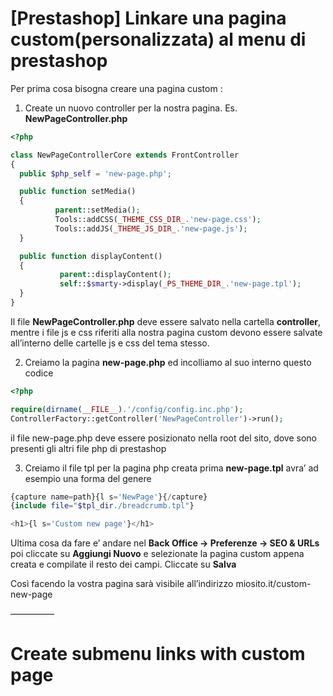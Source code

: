 [Prestashop] Linkare una pagina custom(personalizzata) al menu di prestashop
======================================================

Per prima cosa bisogna creare una pagina custom :

1. Create un nuovo controller per la nostra pagina. Es. **NewPageController.php**
```php
<?php

class NewPageControllerCore extends FrontController
{
  public $php_self = 'new-page.php';

  public function setMedia()
  {
		  parent::setMedia();
		  Tools::addCSS(_THEME_CSS_DIR_.'new-page.css');
		  Tools::addJS(_THEME_JS_DIR_.'new-page.js');
  }

  public function displayContent()
  {
		   parent::displayContent();
		   self::$smarty->display(_PS_THEME_DIR_.'new-page.tpl');
  }
}
```

Il file **NewPageController.php** deve essere salvato nella cartella **controller**, mentre i file js e css riferiti alla nostra pagina custom devono essere salvate all’interno delle cartelle js e css del tema stesso.

2. Creiamo la pagina **new-page.php** ed incolliamo al suo interno questo codice
```php
<?php

require(dirname(__FILE__).'/config/config.inc.php');
ControllerFactory::getController('NewPageController')->run();
```

il file new-page.php deve essere posizionato nella root del sito, dove sono presenti gli altri file php di prestashop  

3. Creiamo il file tpl per la pagina php creata prima
**new-page.tpl** avra’ ad esempio una forma del genere
```php
{capture name=path}{l s='NewPage'}{/capture}
{include file="$tpl_dir./breadcrumb.tpl"}

<h1>{l s='Custom new page'}</h1>
```

Ultima cosa da fare e’ andare nel **Back Office -> Preferenze -> SEO & URLs** poi cliccate su **Aggiungi Nuovo** e selezionate la pagina custom appena creata e compilate il resto dei campi. Cliccate su **Salva**

Così facendo la vostra pagina sarà visibile all’indirizzo miosito.it/custom-new-page 

—————


Create submenu links with custom page
=====================================
